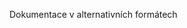 <Token xmlns:xlink="http://www.w3.org/1999/xlink">Dokumentace v alternativních formátech</Token>

<!--HONumber=May16_HO1-->


